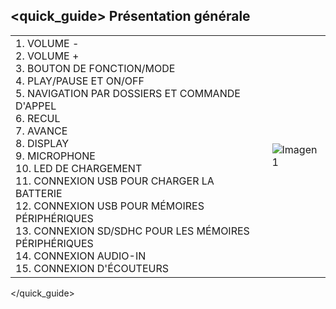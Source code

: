 ## <quick_guide> Présentation générale

|  |  |
|:-------|:-------|
|1.	VOLUME - <br> 2. VOLUME + <br> 3. BOUTON DE FONCTION/MODE <br> 4. PLAY/PAUSE ET ON/OFF <br> 5. NAVIGATION PAR DOSSIERS ET COMMANDE D'APPEL <br> 6.	RECUL <br> 7.	AVANCE <br> 8. DISPLAY <br> 9. MICROPHONE <br> 10. LED DE CHARGEMENT <br> 11. CONNEXION USB POUR CHARGER LA BATTERIE <br> 12. CONNEXION USB POUR MÉMOIRES PÉRIPHÉRIQUES<br> 13. CONNEXION SD/SDHC POUR LES MÉMOIRES PÉRIPHÉRIQUES	<br> 14.	CONNEXION AUDIO-IN <br> 15.	CONNEXION D'ÉCOUTEURS|![Imagen1](http://static.energysistem.com/images/manuals/39692/539828f7e58f9.jpg)|
</quick_guide>
